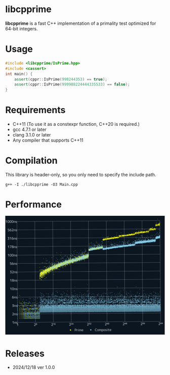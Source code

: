 # libcpprime

**libcpprime** is a fast C++ implementation of a primality test optimized for 64-bit integers.

# Usage

```cpp
#include <libcpprime/IsPrime.hpp>
#include <cassert>
int main() {
    assert(cppr::IsPrime(998244353) == true);
    assert(cppr::IsPrime(999988224444335533) == false);
}
```

# Requirements

- C++11 (To use it as a constexpr function, C++20 is required.)
- gcc 4.7.1 or later
- clang 3.1.0 or later
- Any compiler that supports C++11

# Compilation

This library is header-only, so you only need to specify the include path.

```
g++ -I ./libcpprime -O3 Main.cpp
```

# Performance

![IsPrime.png](./README/IsPrime.png)

# Releases

- 2024/12/18 ver 1.0.0
